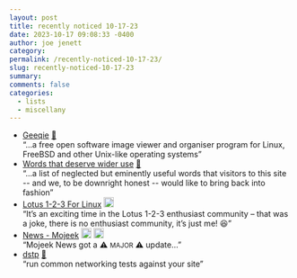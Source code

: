 ```yaml
---
layout: post
title: recently noticed 10-17-23
date: 2023-10-17 09:08:33 -0400
author: joe jenett
category: 
permalink: /recently-noticed-10-17-23/
slug: recently-noticed-10-17-23
summary: 
comments: false
categories:
  - lists
  - miscellany
---
```

<ul class="links">
	<li><a title="Geeqie, lightweight image viewer" href="https://www.geeqie.org/">Geeqie</a> <a href="https://pinboard.in/u:mikael">📌</a><br>“...a free open software image viewer and organiser program for Linux, FreeBSD and other Unix-like operating systems”</li>
	<li><a title="Words that deserve wider use - Word Warriors - Wayne State University" href="https://wordwarriors.wayne.edu/list">Words that deserve wider use</a> <a href="https://pinboard.in/u:tdjones">📌</a><br>“...a list of neglected but eminently useful words that visitors to this site -- and we, to be downright honest -- would like to bring back into fashion”</li>
	<li><a title="Lotus 1-2-3 For Linux" href="https://lock.cmpxchg8b.com/linux123.html">Lotus 1-2-3 For Linux</a> <a class="normaltext" title="source" href="https://news.ycombinator.com/user?id=rcarmo"><img src="https://iwebthings.joejenett.com/images/left-arrow.png" alt="" width="18"></a><br>“It’s an exciting time in the Lotus 1-2-3 enthusiast community – that was a joke, there is no enthusiast community, it’s just me! 😆”</li>
	<li><a title="News - Mojeek" href="https://www.mojeek.com/news">News - Mojeek</a> <a class="normaltext" title="source" href="https://mastodon.social/@Mojeek/111245586494075527"><img src="https://iwebthings.joejenett.com/images/left-arrow.png" alt="" width="18"></a> <a class="normaltext" title="source" href="https://mastodon.social/@bradenslen"><img src="https://iwebthings.joejenett.com/images/left-arrow.png" alt="" width="18"></a><br>“Mojeek News got a ⚠️  <small>MAJOR</small> ⚠️ update...”</li>
	<li><a title="GitHub - ycd/dstp" href="https://github.com/ycd/dstp">dstp</a> <a href="https://pinboard.in/u:jugglebird">📌</a><br>“run common networking tests against your site”</li>
</ul>
<a href="https://brid.gy/publish/mastodon"></a>